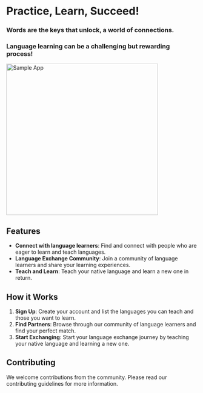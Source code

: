 # Practice, Learn, Succeed!

### Words are the keys that unlock, a world of connections.

### Language learning can be a challenging but **rewarding process!**

<img src="https://github.com/languageXchange/.github/assets/3280475/7848588d-04f2-42de-b8b7-be1c35bc5603" alt="Sample App" style="width: 400px;">

## Features

- **Connect with language learners**: Find and connect with people who are eager to learn and teach languages.
- **Language Exchange Community**: Join a community of language learners and share your learning experiences.
- **Teach and Learn**: Teach your native language and learn a new one in return.

## How it Works

1. **Sign Up**: Create your account and list the languages you can teach and those you want to learn.
2. **Find Partners**: Browse through our community of language learners and find your perfect match.
3. **Start Exchanging**: Start your language exchange journey by teaching your native language and learning a new one.

## Contributing

We welcome contributions from the community. Please read our contributing guidelines for more information.

